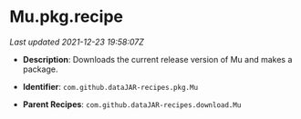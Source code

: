 # Mu.pkg.recipe

_Last updated 2021-12-23 19:58:07Z_

- **Description**: Downloads the current release version of Mu and makes a package.

- **Identifier**: `com.github.dataJAR-recipes.pkg.Mu`

- **Parent Recipes**: `com.github.dataJAR-recipes.download.Mu`